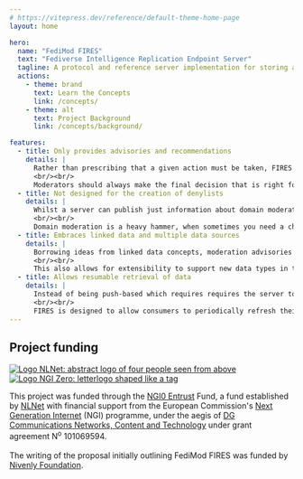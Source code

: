 ```yaml
---
# https://vitepress.dev/reference/default-theme-home-page
layout: home

hero:
  name: "FediMod FIRES"
  text: "Fediverse Intelligence Replication Endpoint Server"
  tagline: A protocol and reference server implementation for storing and distributing moderation advisories and recommendations over time for the Fediverse.
  actions:
    - theme: brand
      text: Learn the Concepts
      link: /concepts/
    - theme: alt
      text: Project Background
      link: /concepts/background/

features:
  - title: Only provides advisories and recommendations
    details: |
      Rather than prescribing that a given action must be taken, FIRES publishers only suggest an action to take. Consumers of data should always provide control over what is applied to instances.
      <br/><br/>
      Moderators should always make the final decision that is right for their community.
  - title: Not designed for the creation of denylists
    details: |
      Whilst a server can publish just information about domain moderation, we shouldn't limited to just domains. Often there's more nuanced data that can be shared with moderation teams.
      <br/><br/>
      Domain moderation is a heavy hammer, when sometimes you need a chisel.
  - title: Embraces linked data and multiple data sources
    details: |
      Borrowing ideas from linked data concepts, moderation advisories and recommendations are well structured and contain enough information for Moderators to make an informed decision.
      <br/><br/>
      This also allows for extensibility to support new data types in the future.
  - title: Allows resumable retrieval of data
    details: |
      Instead of being push-based which requires requires the server to maintain a list of consumers interested in updates, or real-time requiring consumers to always be online.
      <br/><br/>
      FIRES is designed to allow consumers to periodically refresh their copy of the data using the last change ID known.
---
```


## Project funding

<a href="https://nlnet.nl" class="funder-logo" name="ack"><img src="/nlnet-logo.svg?url" alt="Logo NLNet: abstract logo of four people seen from above"></a>
<a href="https://nlnet.nl/NGI0" class="funder-logo"><img src="/NGI0Entrust_tag.svg?url" alt="Logo NGI Zero: letterlogo shaped like a tag"> </a>

This project was funded through the <a href="https://nlnet.nl/entrust">NGI0 Entrust</a> Fund, a fund established by <a href="https://nlnet.nl">NLNet</a> with financial support from the European Commission's <a href="https://ngi.eu">Next Generation Internet</a> (NGI) programme, under the aegis of <a href="https://commission.europa.eu/about-european-commission/departments-and-executive-agencies/communications-networks-content-and-technology_en">DG Communications Networks, Content and Technology</a> under grant agreement N<sup>o</sup> 101069594.
<br><br>
The writing of the proposal initially outlining FediMod FIRES was funded by <a href="https://nivenly.org">Nivenly Foundation</a>.
